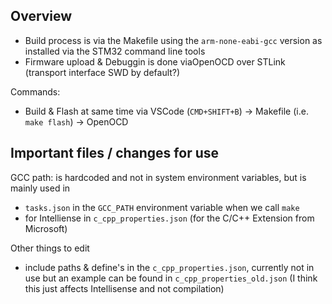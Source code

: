 
## Overview

- Build process is via the Makefile using the `arm-none-eabi-gcc` version as installed via the STM32 command line tools 
- Firmware upload & Debuggin is done viaOpenOCD over STLink (transport interface SWD by default?)

Commands:
- Build & Flash at same time via VSCode (`CMD+SHIFT+B`) → Makefile (i.e. `make flash`) → OpenOCD 

## Important files / changes for use

GCC path: is hardcoded and not in system environment variables, but is mainly used in 
- `tasks.json` in the `GCC_PATH` environment variable when we call `make`
- for Intelliense in `c_cpp_properties.json` (for the C/C++ Extension from Microsoft)

Other things to edit
- include paths & define's in the `c_cpp_properties.json`, currently not in use but an example can be found in `c_cpp_properties_old.json` (I think this just affects Intellisense and not compilation)



